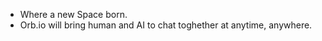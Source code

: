 - Where a new Space born.
- Orb.io will bring human and AI to chat toghether at anytime, anywhere.

<!---
FutureSky-Koru/FutureSky-Koru is a ✨ special ✨ repository because its `README.md` (this file) appears on your GitHub profile.
You can click the Preview link to take a look at your changes.
--->
